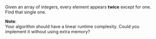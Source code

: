 Given an array of integers, every element appears **twice** except for one. Find that single one.

**Note**:     
Your algorithm should have a linear runtime complexity. Could you implement it without using extra memory?
